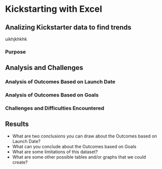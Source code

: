 # Kickstarting with Excel
## Analizing Kickstarter data to find trends
uikhjkhkhk

### Purpose
## Analysis and Challenges
### Analysis of Outcomes Based on Launch Date
### Analysis of Outcomes Based on Goals
### Challenges and Difficulties Encountered
## Results
- What are two conclusions you can draw about the Outcomes based on Launch Date?
- What can you conclude about the Outcomes based on Goals
- What are some limitations of this dataset?
- What are some other possible tables and/or graphs that we could create?
